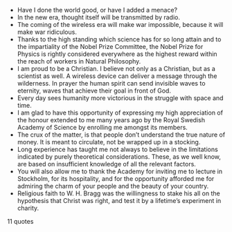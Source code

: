  - Have I done the world good, or have I added a menace?
 - In the new era, thought itself will be transmitted by radio.
 - The coming of the wireless era will make war impossible, because it will make war ridiculous.
 - Thanks to the high standing which science has for so long attain and to the impartiality of the Nobel Prize Committee, the Nobel Prize for Physics is rightly considered everywhere as the highest reward within the reach of workers in Natural Philosophy.
 - I am proud to be a Christian. I believe not only as a Christian, but as a scientist as well. A wireless device can deliver a message through the wilderness. In prayer the human spirit can send invisible waves to eternity, waves that achieve their goal in front of God.
 - Every day sees humanity more victorious in the struggle with space and time.
 - I am glad to have this opportunity of expressing my high appreciation of the honour extended to me many years ago by the Royal Swedish Academy of Science by enrolling me amongst its members.
 - The crux of the matter, is that people don’t understand the true nature of money. It is meant to circulate, not be wrapped up in a stocking.
 - Long experience has taught me not always to believe in the limitations indicated by purely theoretical considerations. These, as we well know, are based on insufficient knowledge of all the relevant factors.
 - You will also allow me to thank the Academy for inviting me to lecture in Stockholm, for its hospitality, and for the opportunity afforded me for admiring the charm of your people and the beauty of your country.
 - Religious faith to W. H. Bragg was the willingness to stake his all on the hypothesis that Christ was right, and test it by a lifetime’s experiment in charity.

11 quotes